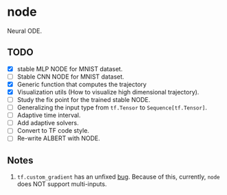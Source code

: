 # node

Neural ODE.

## TODO

- [X] stable MLP NODE for MNIST dataset.
- [ ] Stable CNN NODE for MNIST dataset.
- [X] Generic function that computes the trajectory
- [X] Visualization utils (How to visualize high dimensional trajectory).
- [ ] Study the fix point for the trained stable NODE.
- [ ] Generalizing the input type from `tf.Tensor` to `Sequence[tf.Tensor]`.
- [ ] Adaptive time interval.
- [ ] Add adaptive solvers.
- [ ] Convert to TF code style.
- [ ] Re-write ALBERT with NODE.

## Notes

1. `tf.custom_gradient` has an unfixed [bug](https://github.com/tensorflow/tensorflow/issues/31945). Because of this, currently, `node` does NOT support multi-inputs.
